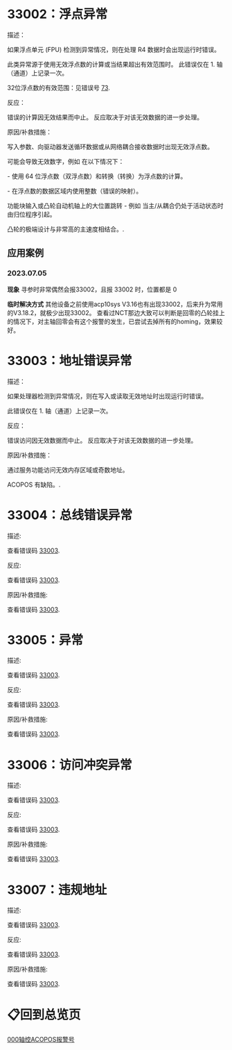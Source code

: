 # 33002：浮点异常

描述：

如果浮点单元 (FPU) 检测到异常情况，则在处理 R4 数据时会出现运行时错误。

此类异常源于使用无效浮点数的计算或当结果超出有效范围时。 此错误仅在 1. 轴（通道）上记录一次。

32位浮点数的有效范围：见错误号 [73](#73无效的-r4-浮点格式).

反应：

错误的计算因无效结果而中止。 反应取决于对该无效数据的进一步处理。

原因/补救措施：

写入参数、向驱动器发送循环数据或从网络耦合接收数据时出现无效浮点数。

可能会导致无效数字，例如 在以下情况下：

\- 使用 64 位浮点数（双浮点数）和转换（转换）为浮点数的计算。

\- 在浮点数的数据区域内使用整数（错误的映射）。

功能块输入或凸轮自动机轴上的大位置跳转 - 例如 当主/从耦合仍处于活动状态时由归位程序引起。

凸轮的极端设计与非常高的主速度相结合。.

## 应用案例

### 2023.07.05

**现象** 寻参时非常偶然会报33002，且报 33002 时，位置都是 0

**临时解决方式** 其他设备之前使用acp10sys V3.16也有出现33002，后来升为常用的V3.18.2，就极少出现33002。 查看过NCT那边大致可以判断是回零的凸轮挂上的情况下，对主轴回零会有这个报警的发生，已尝试去掉所有的homing，效果较好。

# 33003：地址错误异常

描述：

如果处理器检测到异常情况，则在写入或读取无效地址时出现运行时错误。

此错误仅在 1. 轴（通道）上记录一次。

反应：

错误访问因无效数据而中止。 反应取决于对该无效数据的进一步处理。

原因/补救措施：

通过服务功能访问无效内存区域或奇数地址。

ACOPOS 有缺陷。.

# 33004：总线错误异常

描述:

查看错误码 [33003](#33003地址错误异常).

反应:

查看错误码 [33003](#33003地址错误异常).

原因/补救措施:

查看错误码 [33003](#33003地址错误异常).

# 33005：异常

描述:

查看错误码 [33003](#33003地址错误异常).

反应:

查看错误码 [33003](#33003地址错误异常).

原因/补救措施:

查看错误码 [33003](#33003地址错误异常).

# 33006：访问冲突异常

描述:

查看错误码 [33003](#33003地址错误异常).

反应:

查看错误码 [33003](#33003地址错误异常).

原因/补救措施:

查看错误码 [33003](#33003地址错误异常).

# 33007：违规地址

描述:

查看错误码 [33003](#33003地址错误异常).

反应:

查看错误码 [33003](#33003地址错误异常).

原因/补救措施:

查看错误码 [33003](#33003地址错误异常).

# 📋回到总览页

[000轴控ACOPOS报警号](000轴控ACOPOS报警号.md)
